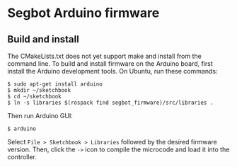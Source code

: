 Segbot Arduino firmware
=======================

Build and install
-----------------

The CMakeLists.txt does not yet support make and install from the
command line.  To build and install firmware on the Arduino board,
first install the Arduino development tools.  On Ubuntu, run these
commands:

    $ sudo apt-get install arduino
    $ mkdir ~/sketchbook 
    $ cd ~/sketchbook
    $ ln -s libraries $(rospack find segbot_firmware)/src/libraries .

Then run Arduino GUI:

    $ arduino

Select ``File > Sketchbook > Libraries`` followed by the desired
firmware version.  Then, click the ``->`` icon to compile the
microcode and load it into the controller.
